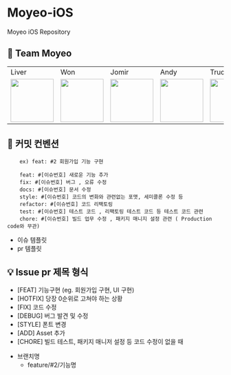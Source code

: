 # Moyeo-iOS
Moyeo iOS Repository

## 🍎 Team Moyeo

<table>
  <tr>
    <td>Liver</td>
    <td>Won</td>
    <td>Jomir</td>
    <td>Andy</td>
    <td>Trudy</td>
  </tr>
  <tr>
    <td><img width="100" src="https://github.com/user-attachments/assets/1d69369d-0a2e-4577-b0f6-7c52db13d569"/></td>
    <td><img width="100" src="https://github.com/user-attachments/assets/f80f3dc7-3679-4994-b240-e01a3ce3ed65"/></td>
    <td><img width="100" src="https://github.com/user-attachments/assets/8fd96c06-2c51-488b-a434-ae7cf37cba49"/></td>
    <td><img width="100" src="https://github.com/user-attachments/assets/8ea9e8ea-475b-4424-b342-7827bbd51e6b"/></td>
    <td><img width="100" src="https://github.com/user-attachments/assets/8eb0172e-06b9-4bb7-ad53-3e431556cbb3"/></td>
  </tr>
</table>

## 📩 커밋 컨벤션
    
```
    ex) feat: #2 회원가입 기능 구현

    feat: #[이슈번호] 새로운 기능 추가
    fix: #[이슈번호] 버그 , 오류 수정
    docs: #[이슈번호] 문서 수정
    style: #[이슈번호] 코드의 변화와 관련없는 포맷, 세미콜론 수정 등
    refactor: #[이슈번호] 코드 리팩토링
    test: #[이슈번호] 테스트 코드 , 리팩토링 테스트 코드 등 테스트 코드 관련
    chore: #[이슈번호] 빌드 업무 수정 , 패키지 매니지 설정 관련 ( Production code와 무관)
```
    
- 이슈 템플릿
- pr 템플릿

## 💡 Issue pr 제목 형식

- [FEAT] 기능구현 (eg. 회원가입 구현, UI 구현)
- [HOTFIX] 당장 0순위로 고쳐야 하는 상황
- [FIX] 코드 수정
- [DEBUG] 버그 발견 및 수정
- [STYLE] 폰트 변경
- [ADD] Asset 추가
- [CHORE] 빌드 테스트, 패키지 매니저 설정 등 코드 수정이 없을 때
</aside>

- 브랜치명
    - feature/#2/기능명
